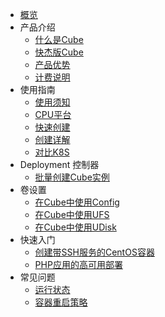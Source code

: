 
* [概览](/cube/README.md)
* 产品介绍
  * [什么是Cube](/cube/introduction/whatiscube.md)
  * [快杰版Cube](/cube/introduction/kuaijie.md)
  * [产品优势](/cube/introduction/advantages.md)
  * [计费说明](/cube/introduction/charge.md)
* 使用指南
  * [使用须知](/cube/userguide/before_start.md)
  * [CPU平台](/cube/userguide/machine_type.md)
  * [快速创建](/cube/userguide/quick_start.md)
  * [创建详解](/cube/userguide/describe_create.md)
  * [对比K8S](/cube/userguide/from_k8s.md)
* Deployment 控制器
  * [批量创建Cube实例](/cube/deployment/deployment_create.md)
* 卷设置
  * [在Cube中使用Config](/cube/volume/config.md)
  * [在Cube中使用UFS](/cube/volume/ufs.md)
  * [在Cube中使用UDisk](/cube/volume/udisk.md)
* 快速入门
  * [创建带SSH服务的CentOS容器](/cube/quickstar/centos_ssh.md)
  * [PHP应用的高可用部署](/cube/quickstar/php.md)
* 常见问题
  * [运行状态](/cube/question/status.md)
  * [容器重启策略](/cube/question/restart_policy.md)
